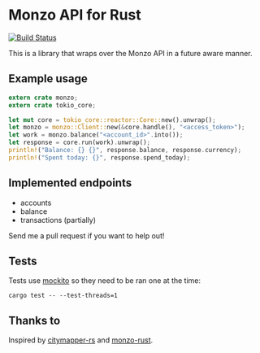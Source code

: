 # Monzo API for Rust

[![Build Status](https://travis-ci.org/nielsegberts/rust-monzo.svg?branch=master)](https://travis-ci.org/nielsegberts/rust-monzo)

This is a library that wraps over the Monzo API in a future aware manner.

## Example usage

```rust
extern crate monzo;
extern crate tokio_core;

let mut core = tokio_core::reactor::Core::new().unwrap();
let monzo = monzo::Client::new(&core.handle(), "<access_token>");
let work = monzo.balance("<account_id>".into());
let response = core.run(work).unwrap();
println!("Balance: {} {}", response.balance, response.currency);
println!("Spent today: {}", response.spend_today);
```

## Implemented endpoints

* accounts
* balance
* transactions (partially)

Send me a pull request if you want to help out!

## Tests

Tests use [mockito](https://crates.io/crates/mockito) so they need to be ran one at the time:

```
cargo test -- --test-threads=1
```

## Thanks to

Inspired by [citymapper-rs](https://crates.io/crates/citymapper) and [monzo-rust](https://github.com/llompartg/monzo-rust).

